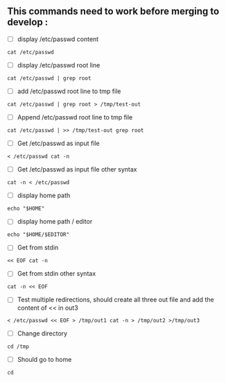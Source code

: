 ## This commands need to work before merging to develop :

- [ ] display /etc/passwd content
```
cat /etc/passwd
```

- [ ] display /etc/passwd root line
```
cat /etc/passwd | grep root
```

- [ ] add /etc/passwd root line to tmp file
```
cat /etc/passwd | grep root > /tmp/test-out
```

- [ ] Append /etc/passwd root line to tmp file
```
cat /etc/passwd | >> /tmp/test-out grep root 
```

- [ ] Get /etc/passwd as input file
```
< /etc/passwd cat -n
```

- [ ] Get /etc/passwd as input file other syntax
```
cat -n < /etc/passwd 
```

- [ ] display home path
```
echo "$HOME"
```

- [ ] display home path / editor
```
echo "$HOME/$EDITOR"
```

- [ ] Get from stdin
```
<< EOF cat -n
```

- [ ] Get from stdin other syntax
```
cat -n << EOF
```

- [ ] Test multiple redirections, should create all three out file and add the content of << in out3
```
< /etc/passwd << EOF > /tmp/out1 cat -n > /tmp/out2 >/tmp/out3
```

- [ ] Change directory
```
cd /tmp
```

- [ ] Should go to home
```
cd
```